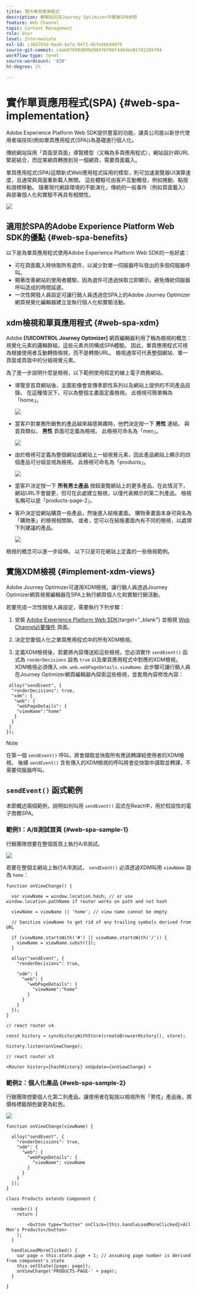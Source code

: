 ```yaml
---
title: 實作單頁應用程式
description: 瞭解如何在Journey Optimizer中實施SPA檢視
feature: Web Channel
topic: Content Management
role: User
level: Intermediate
exl-id: c36d793d-0aa6-4a7a-94f2-dbfe6b644df8
source-git-commit: c4ab97999d000d969f6f09f4d84be017d1288f94
workflow-type: tm+mt
source-wordcount: '830'
ht-degree: 2%

---
```


# 實作單頁應用程式(SPA) {#web-spa-implementation}

Adobe Experience Platform Web SDK提供豐富的功能，讓貴公司能以新世代使用者端技術(例如單頁應用程式(SPA))為基礎進行個人化。

傳統網站採用「頁面至頁面」導覽模型（又稱為多頁應用程式），網站設計與URL緊密結合，而從某網頁轉換到另一個網頁，需要頁面載入。

單頁應用程式(SPA)這類新式Web應用程式採用的模型，則可加速瀏覽器UI演算速度，且通常與頁面重新載入無關。 這些體驗可由客戶互動觸發，例如捲動、點按和游標移動。 隨著現代網路環境的不斷演化，傳統的一般事件（例如頁面載入）與部署個人化和實驗不再具有相關性。

![](assets/web-spa-vs-traditional-lifecycle.png)

## 適用於SPA的Adobe Experience Platform Web SDK的優點 {#web-spa-benefits}

以下是為單頁應用程式使用Adobe Experience Platform Web SDK的一些好處：

* 可在頁面載入時快取所有選件，以減少對單一伺服器呼叫發出的多個伺服器呼叫。
* 顯著改善網站的使用者體驗，因為選件可透過快取立即顯示，避免傳統伺服器呼叫造成的時間延遲。
* 一次性開發人員設定可讓行銷人員透過您SPA上的Adobe Journey Optimizer網頁視覺化編輯器建立並執行個人化和實驗活動。

## xdm檢視和單頁應用程式 {#web-spa-xdm}

Adobe **[!UICONTROL Journey Optimizer]** 網頁編輯器利用了稱為檢視的概念：視覺化元素的邏輯群組，這些元素共同構成SPA體驗。 因此，單頁應用程式可視為根據使用者互動轉換檢視，而不是轉換URL。 檢視通常可代表整個網站、單一頁面或頁面中的分組視覺元素。

為了進一步說明什麼是檢視，以下範例使用假定的線上電子商務網站。

* 導覽至首頁網站後，主圖影像會宣傳季節性系列以及網站上提供的不同產品目錄。 在這種情況下，可以為整個主畫面定義檢視。 此檢視可簡單稱為「home」。

  ![](assets/web-spa-home.png)

* 當客戶對業務所銷售的產品越來越感興趣時，他們決定按一下 **男性** 連結。 與首頁類似， **男性** 頁面可定義為檢視。 此檢視可命名為「men」。

  ![](assets/web-spa-men.png)

* 由於檢視可定義為整個網站或網站上一組視覺元素，因此產品網站上顯示的四個產品可分組並視為檢視。 此檢視可命名為「products」。

  ![](assets/web-spa-men-products.png)

* 當客戶決定按一下 **所有男士產品** 按鈕瀏覽網站上的更多產品，在此情況下，網站URL不會變更，但可在此處建立檢視，以僅代表顯示的第二列產品。 檢視名稱可以是「products-page-2」。

* 客戶決定從網站購買一些產品，然後進入結帳畫面。 購物車畫面本身可與名為「購物車」的檢視相關聯。 或者，您可以在結帳畫面內有不同的檢視，以處理下列建議的產品。

  ![](assets/web-spa-cart.png)

檢視的概念可以進一步延伸。 以下只是可在網站上定義的一些檢視範例。

## 實施XDM檢視 {#implement-xdm-views}

Adobe Journey Optimizer可運用XDM檢視，讓行銷人員透過Journey Optimizer網頁視覺編輯器在SPA上執行網頁個人化和實驗行銷活動。

若要完成一次性開發人員設定，需要執行下列步驟：

1. 安裝 [Adobe Experience Platform Web SDK](https://experienceleague.adobe.com/docs/experience-platform/edge/fundamentals/installing-the-sdk.html?lang=zh-Hant){target="_blank"} 並檢視 [Web Channel必要條件](web-prerequisites.md) 頁面。

2. 決定您要個人化之單頁應用程式中的所有XDM檢視。

3. 定義XDM檢視後，若要將內容傳送給這些檢視，您必須實作 `sendEvent()` 函式為 `renderDecisions` 設為 `true` 以及單頁應用程式中對應的XDM檢視。 XDM檢視必須傳入 `xdm.web.webPageDetails.viewName`. 此步驟可讓行銷人員在Journey Optimizer網頁編輯器內探索這些檢視，並套用內容修改內容：

```
 alloy("sendEvent", {
  "renderDecisions": true,
  "xdm": {
   "web": {
    "webPageDetails": {
    "viewName":"home"
   }
  }
 }
});
```

>[!NOTE]
>
>在第一個 `sendEvent()` 呼叫，將會擷取並快取所有應該轉譯給使用者的XDM檢視。 後續 `sendEvent()` 含有傳入的XDM檢視的呼叫將會從快取中讀取並轉譯，不需要伺服器呼叫。

## `sendEvent()` 函式範例

本節概述兩個範例，說明如何叫用 `sendEvent()` 函式在React中，用於假設性的電子商務SPA。

### 範例1：A/B測試首頁 {#web-spa-sample-1}

行銷團隊想要在整個首頁上執行A/B測試。

![](assets/web-spa-home.png)

若要在整個主網站上執行A/B測試， `sendEvent()` 必須透過XDM叫用 `viewName` 設為 `home`：

```
function onViewChange() {

  var viewName = window.location.hash; // or use window.location.pathName if router works on path and not hash

  viewName = viewName || 'home'; // view name cannot be empty

  // Sanitize viewName to get rid of any trailing symbols derived from URL

  if (viewName.startsWith('#') || viewName.startsWith('/')) {
    viewName = viewName.substr(1);
  }

  alloy("sendEvent", {
    "renderDecisions": true,

    "xdm": {
      "web": {
        "webPageDetails": {
          "viewName":"home"
        }
      }
    }
  });
}

// react router v4

const history = syncHistoryWithStore(createBrowserHistory(), store);

history.listen(onViewChange);

// react router v3

<Router history={hashHistory} onUpdate={onViewChange} >
```

### 範例2：個人化產品 {#web-spa-sample-2}

行銷團隊想要個人化第二列產品，讓使用者在點按以檢視所有「男性」產品後，將價格標籤顏色變更為紅色。

![](assets/web-spa-men-products.png)

```
function onViewChange(viewName) {

  alloy("sendEvent", {
    "renderDecisions": true,
    "xdm": {
      "web": {
        "webPageDetails": {
          "viewName": viewName
        }
      }
    }
  });
}

class Products extends Component {

  render() {
    return (

        <button type="button" onClick={this.handleLoadMoreClicked}>All Men's Products</button>
    );
  }

  handleLoadMoreClicked() {
    var page = this.state.page + 1; // assuming page number is derived from component's state
    this.setState({page: page});
    onViewChange('PRODUCTS-PAGE-' + page);
  }

}
```
